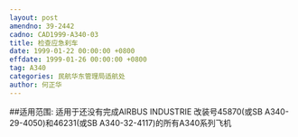 ```yaml
---
layout: post
amendno: 39-2442
cadno: CAD1999-A340-03
title: 检查应急刹车
date: 1999-01-22 00:00:00 +0800
effdate: 1999-01-26 00:00:00 +0800
tag: A340
categories: 民航华东管理局适航处
author: 何正华
---
```


##适用范围:
适用于还没有完成AIRBUS INDUSTRIE 改装号45870(或SB A340-29-4050)和46231(或SB A340-32-4117)的所有A340系列飞机

